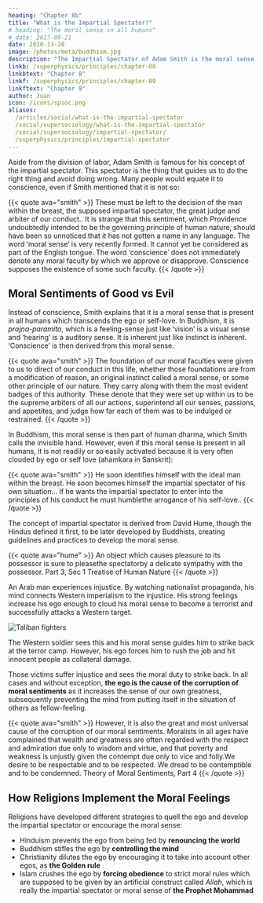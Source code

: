 ```yaml
---
heading: "Chapter 8b"
title: "What is the Impartial Spectator?"
# heading: "The moral sense in all humans"
# date: 2017-09-21
date: 2020-11-28
image: /photos/meta/buddhism.jpg
description: "The Impartial Spectator of Adam Smith is the moral sense in all humans"
linkb: /superphysics/principles/chapter-08
linkbtext: "Chapter 8"
linkf: /superphysics/principles/chapter-09
linkftext: "Chapter 9"
author: Juan
icon: /icons/spsoc.png
aliases:
  /articles/social/what-is-the-impartial-spectator
  /social/supersociology/what-is-the-impartial-spectator
  /social/supersociology/impartial-spectator/
  /superphysics/principles/impartial-spectator
---
```



Aside from the division of labor, Adam Smith is famous for his concept of the impartial spectator. This spectator is the thing that guides us to do the right thing and avoid doing wrong. Many people would equate it to conscience, even if Smith mentioned that it is not so:


{{< quote ava="smith" >}}
These must be left to the decision of the man within the breast, the supposed impartial spectator, the great judge and arbiter of our conduct.. It is strange that this sentiment, which Providence undoubtedly intended to be the governing principle of human nature, should have been so unnoticed that it has not gotten a name in any language. The word ‘moral sense’ is very recently formed. It cannot yet be considered as part of the English tongue. The word ‘conscience’ does not immediately denote any moral faculty by which we approve or disapprove. Conscience supposes the existence of some such faculty.
{{< /quote >}}


## Moral Sentiments of Good vs Evil

Instead of conscience, Smith explains that it is a moral sense that is present in all humans which transcends the ego or self-love. In Buddhism, it is *prajna-paramita*, which is a feeling-sense just like ‘vision’ is a visual sense and ‘hearing’ is a auditory sense. It is inherent just like instinct is inherent. ‘Conscience’ is then derived from this moral sense.

{{< quote ava="smith" >}}
The foundation of our moral faculties were given to us to direct of our conduct in this life, whether those foundations are from a modification of reason, an original instinct called a moral sense, or some other principle of our nature. They carry along with them the most evident badges of this authority. These denote that they were set up within us to be the supreme arbiters of all our actions, superintend all our senses, passions, and appetites, and judge how far each of them was to be indulged or restrained.
{{< /quote >}}


In Buddhism, this moral sense is then part of human dharma, which Smith calls the invisible hand. However, even if this moral sense is present in all humans, it is not readily or so easily activated because it is very often clouded by ego or self love (ahamkara in Sanskrit):

{{< quote ava="smith" >}}
He soon identifies himself with the ideal man within the breast. He soon becomes himself the impartial spectator of his own situation... If he wants the impartial spectator to enter into the principles of his conduct he must humblethe arrogance of his self-love..
{{< /quote >}}

The concept of impartial spectator is derived from David Hume, though the Hindus defined it first, to be later developed by Buddhists, creating guidelines and practices to develop the moral sense.


{{< quote ava="hume" >}}
An object which causes pleasure to its possessor is sure to pleasethe spectatorby a delicate sympathy with the possessor.
Part 3, Sec 1 Treatise of Human Nature
{{< /quote >}}

An Arab man experiences injustice. By watching nationalist propaganda, his mind connects Western imperialism to the injustice. His strong feelings increase his ego enough to cloud his moral sense to become a terrorist and successfully attacks a Western target.

![Taliban fighters](/countries/af/taliban.jpg)


The Western soldier sees this and his moral sense guides him to strike back at the terror camp. However, his ego forces him to rush the job and hit innocent people as collateral damage.

Those victims suffer injustice and sees the moral duty to strike back. In all cases and without exception, **the ego is the cause of the corruption of moral sentiments** as it increases the sense of our own greatness, subsequently preventing the mind from putting itself in the situation of others as fellow-feeling.


{{< quote ava="smith" >}}
However, it is also the great and most universal cause of the corruption of our moral sentiments. Moralists in all ages have complained that wealth and greatness are often regarded with the respect and admiration due only to wisdom and virtue, and that poverty and weakness is unjustly given the contempt due only to vice and folly.We desire to be respectable and to be respected. We dread to be contemptible and to be condemned.
Theory of Moral Sentiments, Part 4
{{< /quote >}}


## How Religions Implement the Moral Feelings

Religions have developed different strategies to quell the ego and develop the impartial spectator or encourage the moral sense:
- Hinduism prevents the ego from being fed by **renouncing the world**
- Buddhism stifles the ego by **controlling the mind**
- Christianity dilutes the ego by encouraging it to take into account other egos, as **the Golden rule**
- Islam crushes the ego by **forcing obedience** to strict moral rules which are supposed to be given by an artificial construct called *Allah*, which is really the impartial spectator or moral sense of **the Prophet Mohammad**

